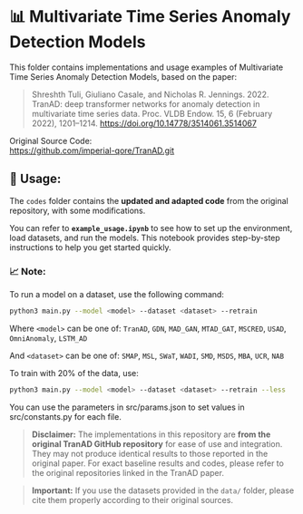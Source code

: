 # 📊 Multivariate Time Series Anomaly Detection Models
This folder contains implementations and usage examples of Multivariate Time Series Anomaly Detection Models, based on the paper:  
>  Shreshth Tuli, Giuliano Casale, and Nicholas R. Jennings. 2022. TranAD: deep transformer networks for anomaly detection in multivariate time series data. Proc. VLDB Endow. 15, 6 (February 2022), 1201–1214. https://doi.org/10.14778/3514061.3514067

Original Source Code:  
https://github.com/imperial-qore/TranAD.git



## 📌 Usage:
The `codes` folder contains the **updated and adapted code** from the original repository, with some modifications.

You can refer to **`example_usage.ipynb`** to see how to set up the environment, load datasets, and run the models. This notebook provides step-by-step instructions to help you get started quickly.

### 📈 Note:
To run a model on a dataset, use the following command:
```bash
python3 main.py --model <model> --dataset <dataset> --retrain
```

Where `<model>` can be one of:
`TranAD`, `GDN`, `MAD_GAN`, `MTAD_GAT`, `MSCRED`, `USAD`, `OmniAnomaly`, `LSTM_AD`

And `<dataset>` can be one of:
`SMAP`, `MSL`, `SWaT`, `WADI`, `SMD`, `MSDS`, `MBA`, `UCR`, `NAB`

To train with 20% of the data, use:
```bash
python3 main.py --model <model> --dataset <dataset> --retrain --less
```

You can use the parameters in src/params.json to set values in src/constants.py for each file.

>  **Disclaimer:** The implementations in this repository are **from the original TranAD GitHub repository** for ease of use and integration. They may not produce identical results to those reported in the original paper. For exact baseline results and codes, please refer to the original repositories linked in the TranAD paper.


>  **Important:** If you use the datasets provided in the `data/` folder, please cite them properly according to their original sources.


